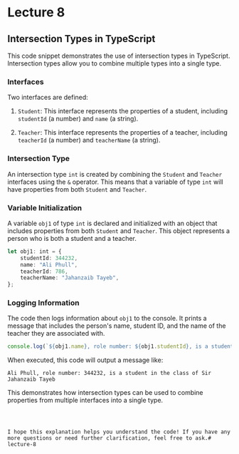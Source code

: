 # Lecture 8

## Intersection Types in TypeScript

This code snippet demonstrates the use of intersection types in TypeScript. Intersection types allow you to combine multiple types into a single type.

### Interfaces

Two interfaces are defined:

1. `Student`: This interface represents the properties of a student, including `studentId` (a number) and `name` (a string).

2. `Teacher`: This interface represents the properties of a teacher, including `teacherId` (a number) and `teacherName` (a string).

### Intersection Type

An intersection type `int` is created by combining the `Student` and `Teacher` interfaces using the `&` operator. This means that a variable of type `int` will have properties from both `Student` and `Teacher`.

### Variable Initialization

A variable `obj1` of type `int` is declared and initialized with an object that includes properties from both `Student` and `Teacher`. This object represents a person who is both a student and a teacher.

```typescript
let obj1: int = {
    studentId: 344232,
    name: "Ali Phull",
    teacherId: 786,
    teacherName: "Jahanzaib Tayeb",
};
```

### Logging Information

The code then logs information about `obj1` to the console. It prints a message that includes the person's name, student ID, and the name of the teacher they are associated with.

```typescript
console.log(`${obj1.name}, role number: ${obj1.studentId}, is a student in the class of Sir ${obj1.teacherName}`);
```

When executed, this code will output a message like:

```
Ali Phull, role number: 344232, is a student in the class of Sir Jahanzaib Tayeb
```

This demonstrates how intersection types can be used to combine properties from multiple interfaces into a single type.
```



I hope this explanation helps you understand the code! If you have any more questions or need further clarification, feel free to ask.# lecture-8
